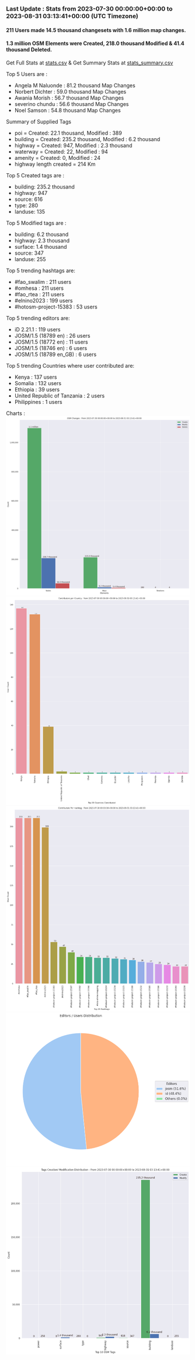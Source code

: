 ### Last Update : Stats from 2023-07-30 00:00:00+00:00 to 2023-08-31 03:13:41+00:00 (UTC Timezone)

#### 211 Users made 14.5 thousand changesets with 1.6 million map changes.
#### 1.3 million OSM Elements were Created, 218.0 thousand Modified & 41.4 thousand Deleted.
Get Full Stats at [stats.csv](/stats/omhesa/Daily/stats.csv)
 & Get Summary Stats at [stats_summary.csv](/stats/omhesa/Daily/stats_summary.csv)

Top 5 Users are : 
- Angela M Naluonde : 81.2 thousand Map Changes
- Norbert Dichter : 59.0 thousand Map Changes
- Awania Morish : 56.7 thousand Map Changes
- severino chundu : 56.6 thousand Map Changes
- Noel Samson : 54.8 thousand Map Changes

Summary of Supplied Tags
- poi = Created: 22.1 thousand, Modified : 389
- building = Created: 235.2 thousand, Modified : 6.2 thousand
- highway = Created: 947, Modified : 2.3 thousand
- waterway = Created: 22, Modified : 94
- amenity = Created: 0, Modified : 24
- highway length created = 214 Km


Top 5 Created tags are :
- building: 235.2 thousand
- highway: 947
- source: 616
- type: 280
- landuse: 135


Top 5 Modified tags are :
- building: 6.2 thousand
- highway: 2.3 thousand
- surface: 1.4 thousand
- source: 347
- landuse: 255


Top 5 trending hashtags are:
- #fao_swalim : 211 users
- #omhesa : 211 users
- #fao_rtea : 211 users
- #elnino2023 : 199 users
- #hotosm-project-15383 : 53 users


Top 5 trending editors are:
- iD 2.21.1 : 119 users
- JOSM/1.5 (18789 en) : 26 users
- JOSM/1.5 (18772 en) : 11 users
- JOSM/1.5 (18746 en) : 6 users
- JOSM/1.5 (18789 en_GB) : 6 users


Top 5 trending Countries where user contributed are:
- Kenya : 137 users
- Somalia : 132 users
- Ethiopia : 39 users
- United Republic of Tanzania : 2 users
- Philippines : 1 users


 Charts : 
![Alt text](./stats_osm_changes.png) 
![Alt text](./stats_users_per_country.png) 
![Alt text](./stats_users_per_hashtag.png) 
![Alt text](./stats_editors_pie_chart.png) 
![Alt text](./stats_tags.png) 
